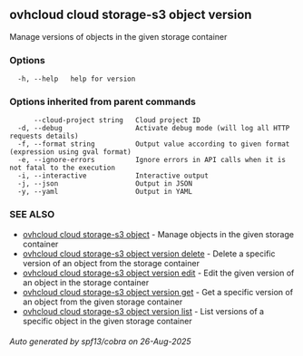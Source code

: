 ## ovhcloud cloud storage-s3 object version

Manage versions of objects in the given storage container

### Options

```
  -h, --help   help for version
```

### Options inherited from parent commands

```
      --cloud-project string   Cloud project ID
  -d, --debug                  Activate debug mode (will log all HTTP requests details)
  -f, --format string          Output value according to given format (expression using gval format)
  -e, --ignore-errors          Ignore errors in API calls when it is not fatal to the execution
  -i, --interactive            Interactive output
  -j, --json                   Output in JSON
  -y, --yaml                   Output in YAML
```

### SEE ALSO

* [ovhcloud cloud storage-s3 object](ovhcloud_cloud_storage-s3_object.md)	 - Manage objects in the given storage container
* [ovhcloud cloud storage-s3 object version delete](ovhcloud_cloud_storage-s3_object_version_delete.md)	 - Delete a specific version of an object from the storage container
* [ovhcloud cloud storage-s3 object version edit](ovhcloud_cloud_storage-s3_object_version_edit.md)	 - Edit the given version of an object in the storage container
* [ovhcloud cloud storage-s3 object version get](ovhcloud_cloud_storage-s3_object_version_get.md)	 - Get a specific version of an object from the given storage container
* [ovhcloud cloud storage-s3 object version list](ovhcloud_cloud_storage-s3_object_version_list.md)	 - List versions of a specific object in the given storage container

###### Auto generated by spf13/cobra on 26-Aug-2025

